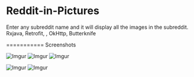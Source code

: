 # Reddit-in-Pictures
Enter any subreddit name and it will display all the images in the subreddit.
Rxjava, Retrofit, , OkHttp, Butterknife

===========
Screenshots

![Imgur](http://i.imgur.com/24Vxh8f.png)   ![Imgur](http://i.imgur.com/ymdyYnb.png)   ![Imgur](http://i.imgur.com/LI3TnL6.png)

![Imgur](http://i.imgur.com/F5pqV10.png)   ![Imgur](http://i.imgur.com/O8tmFcp.png)
